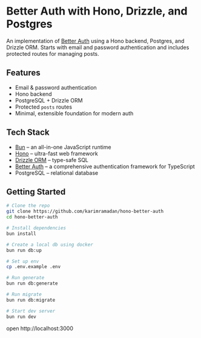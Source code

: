 # Better Auth with Hono, Drizzle, and Postgres

An implementation of [Better Auth](https://www.better-auth.com) using a Hono backend, Postgres, and Drizzle ORM. Starts with email and password authentication and includes protected routes for managing posts.

## Features

- Email & password authentication
- Hono backend
- PostgreSQL + Drizzle ORM
- Protected `posts` routes
- Minimal, extensible foundation for modern auth

## Tech Stack

- [Bun](https://bun.com/) – an all-in-one JavaScript runtime
- [Hono](https://hono.dev) – ultra-fast web framework
- [Drizzle ORM](https://orm.drizzle.team) – type-safe SQL
- [Better Auth](https://www.better-auth.com) – a comprehensive authentication framework for TypeScript
- PostgreSQL – relational database

## Getting Started

```sh
# Clone the repo
git clone https://github.com/karimramadan/hono-better-auth
cd hono-better-auth

# Install dependencies
bun install

# Create a local db using docker
bun run db:up

# Set up env
cp .env.example .env

# Run generate
bun run db:generate

# Run migrate
bun run db:migrate

# Start dev server
bun run dev
```

open http://localhost:3000
